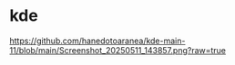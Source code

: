 # kde
https://github.com/hanedotoaranea/kde-main-11/blob/main/Screenshot_20250511_143857.png?raw=true
